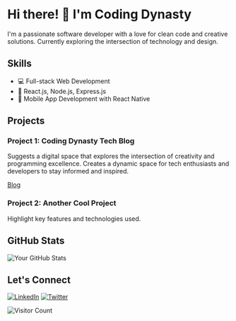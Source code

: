 <!-- Header -->
# Hi there! 👋 I'm Coding Dynasty

<!-- Introduction -->
I'm a passionate software developer with a love for clean code and creative solutions. Currently exploring the intersection of technology and design.

<!-- Skills -->
## Skills
- 💻 Full-stack Web Development
- 🚀 React.js, Node.js, Express.js
- 📱 Mobile App Development with React Native

<!-- Projects -->
## Projects
### Project 1: Coding Dynasty Tech Blog
Suggests a digital space that explores the intersection of creativity and programming excellence. Creates a dynamic space for tech enthusiasts and developers to stay informed and inspired.

[Blog](https://coding-dynasty.xyz)

### Project 2: Another Cool Project
Highlight key features and technologies used.

<!-- GitHub Stats -->
## GitHub Stats
![Your GitHub Stats](https://github-readme-stats.vercel.app/api?username=yourusername&show_icons=true&count_private=true&hide=prs,issues&theme=radical)

<!-- Social Media Links -->
## Let's Connect
[![LinkedIn](https://img.shields.io/badge/LinkedIn-YourName-blue)](https://www.linkedin.com/in/yourname/)
[![Twitter](https://img.shields.io/badge/Twitter-@yourusername-blue)](https://twitter.com/yourusername)

<!-- Footer -->
![Visitor Count](https://visitor-badge.glitch.me/badge?page_id=yourusername.yourusername)
